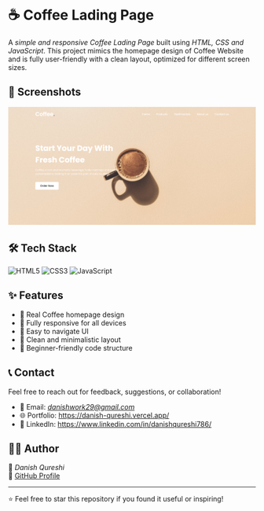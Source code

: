 # ☕ Coffee Lading Page

A *simple and responsive Coffee Lading Page* built using *HTML, CSS and JavaScript*. This project mimics the homepage design of Coffee Website and is fully user-friendly with a clean layout, optimized for different screen sizes.

## 📸 Screenshots

![Coffee Lading Page](https://github.com/Daniish-Qureshi/Coffee-Lading-Page/blob/main/demo.png)

## 🛠 Tech Stack

![HTML5](https://img.shields.io/badge/HTML5-E34F26?style=for-the-badge&logo=html5&logoColor=white)
![CSS3](https://img.shields.io/badge/CSS3-1572B6?style=for-the-badge&logo=css3&logoColor=white)
![JavaScript](https://img.shields.io/badge/JavaScript-F7DF1E?style=for-the-badge&logo=javascript&logoColor=black)


## ✨ Features

- 🎯 Real Coffee homepage design  
- 📱 Fully responsive for all devices  
- 🧭 Easy to navigate UI  
- 🧼 Clean and minimalistic layout  
- 🙌 Beginner-friendly code structure

## 📞 Contact

Feel free to reach out for feedback, suggestions, or collaboration!

- 📧 Email: *danishwork29@gmail.com*
- 🌐 Portfolio: https://danish-qureshi.vercel.app/
- 💬 LinkedIn: https://www.linkedin.com/in/danishqureshi786/

## 🙋‍♂ Author

👤 *Danish Qureshi*  
🔗 [GitHub Profile](https://github.com/Daniish-Qureshi)

---

⭐ Feel free to star this repository if you found it useful or inspiring!
